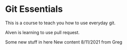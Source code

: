 # Git Essentials

This is a course to teach you how to use everyday git.

Alven is learning to use pull request. 


Some new stuff in here
New content 8/11/2021 from Greg
